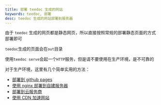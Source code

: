```yaml
---
title: 部署 teedoc 生成的网站
keywords: teedoc, 部署
desc: teedoc 生成的网站部署到服务器
---
```



由于 `teedoc` 生成的网页都是静态网页，所以直接按照常规的部署静态页面的方式部署即可

`teedoc`生成的页面会在`out`目录

使用`teedoc serve`会起一个`HTTP`服务，但是请不要使用在生产环境，是不可靠的

对于生产环境，这里有几个简单实用的方法：

* [部署到 github pages](./deploy_github_pages.md)
* [使用 nginx 部署到自建服务器](./deploy_nginx.md)
* [部署到云服务商](./deploy_cloud.md)
* [使用 CDN 加速网站](./deploy_cdn.md)


